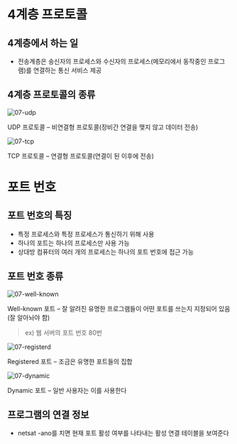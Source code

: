 # 4계층 프로토콜

## 4계층에서 하는 일
- 전송계층은 송신자의 프로세스와 수신자의 프로세스(메모리에서 동작중인 프로그램)를 연결하는 통신 서비스 제공

## 4계층 프로토콜의 종류

![07-udp](https://user-images.githubusercontent.com/51018201/127729655-b1531320-1460-4f75-a7ee-b762e62ebb9a.jpg)

UDP 프로토콜 – 비연결형 프로토콜(장비간 연결을 맺지 않고 데이터 전송)

![07-tcp](https://user-images.githubusercontent.com/51018201/127729654-f417d077-2e9e-4c75-ac78-e9badac40867.jpg)

TCP 프로토콜 – 연결형 프로토콜(연결이 된 이후에 전송)

# 포트 번호

## 포트 번호의 특징
- 특정 프로세스와 특정 프로세스가 통신하기 위해 사용
- 하나의 포트는 하나의 프로세스만 사용 가능
- 상대방 컴퓨터의 여러 개의 프로세스는 하나의 포트 번호에 접근 가능

## 포트 번호 종류

![07-well-known](https://user-images.githubusercontent.com/51018201/127729653-13366a19-0ae0-4b65-9f2d-2efd91a830c6.jpg)

Well-known 포트 – 잘 알려진 유명한 프로그램들이 어떤 포트를 쓰는지 지정되어 있음(잘 알아놔야 함)    
> ex) 웹 서버의 포트 번호 80번

![07-registerd](https://user-images.githubusercontent.com/51018201/127729656-e8091f79-2c6b-4fb6-b4b3-b2184f567097.jpg)

Registered 포트 – 조금은 유명한 포트들의 집합

![07-dynamic](https://user-images.githubusercontent.com/51018201/127729657-cd2adfd0-16de-4a13-b523-d4f8e1456ffd.jpg)

Dynamic 포트 – 일반 사용자는 이를 사용한다

## 프로그램의 연결 정보

- netsat -ano를 치면 현재 포트 활성 여부를 나타내는 활성 연결 테이블을 보여준다
